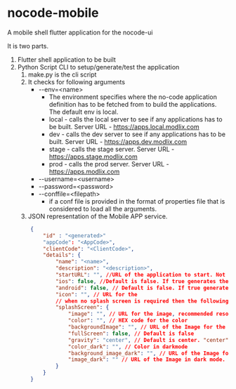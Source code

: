 # nocode-mobile
A mobile shell flutter application for the nocode-ui

It is two parts.

1. Flutter shell application to be built
1. Python Script CLI to setup/generate/test the application
    1. make.py is the cli script
    1. It checks for following arguments
        - --env=&lt;name&gt;
            - The environment specifies where the no-code application definition has to be fetched from to build the applications. The default env is local. 
            - local - calls the local server to see if any applications has to be built. Server URL - https://apps.local.modlix.com
            - dev - calls the dev server to see if any applications has to be built. Server URL - https://apps.dev.modlix.com
            - stage - calls the stage server. Server URL - https://apps.stage.modlix.com
            - prod - calls the prod server. Server URL - https://apps.modlix.com
        - --username=&lt;username&gt;
        - --password=&lt;password&gt;
        - --conffile=&lt;filepath&gt;
            - if a conf file is provided in the format of properties file that is considered to load all the arguments.
    1. JSON representation of the Mobile APP service.
    ```json
        {
            "id" : "<generated>"
            "appCode": "<AppCode>",
            "clientCode": "<ClientCode>",
            "details": {
                "name": "<name>",
                "description": "<description>",
                "startURL": "", //URL of the application to start. Not provided the default page will be loaded under the client's context.
                "ios": false, //Default is false. If true generates the ios file.
                "android": false, // Default is false. If true generates the android file.
                "icon": "", // URL for the 
                // when no splash screen is required then the following section is not required.
                "splashScreen": {
                    "image": "", // URL for the image, recommended resolution is 1024x1024 png.
                    "color": "", // HEX code for the color
                    "backgroundImage": "", // URL of the Image for the background like a full wall paper
                    "fullScreen": false, // Default is false
                    "gravity": "center", // Default is center. "center", "fill", "fitCenter", "centerCrop"
                    "color_dark": "", // Color in darkmode
                    "background_image_dark": "", // URL of the Image for the background in dark mode
                    "image_dark": "" // URL of the Image in dark mode.
                }
            }
        }
    ```